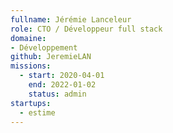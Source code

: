 ```yaml
---
fullname: Jérémie Lanceleur
role: CTO / Développeur full stack
domaine:
- Développement
github: JeremieLAN
missions:
  - start: 2020-04-01
    end: 2022-01-02
    status: admin
startups:
  - estime
---
```

